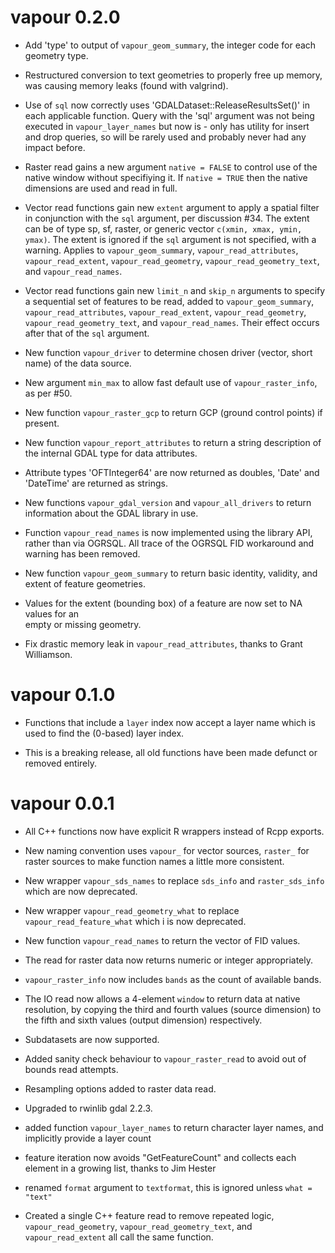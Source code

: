 # vapour 0.2.0

* Add 'type' to output of `vapour_geom_summary`, the integer code for each geometry type. 

* Restructured conversion to text geometries to properly free up memory, was causing memory leaks (found
 with valgrind). 
 
* Use of `sql` now correctly uses 'GDALDataset::ReleaseResultsSet()' in each applicable function. Query
 with the 'sql' argument was not being executed in `vapour_layer_names` but now is - only has utility for
 insert and drop queries, so will be rarely used and probably never had any impact before. 

* Raster read gains a new argument `native = FALSE` to control use of the native window without
 specifiying it. If `native = TRUE` then the native dimensions are used and read in full. 

* Vector read functions gain new `extent` argument to apply a spatial filter in conjunction with 
 the `sql` argument, per discussion #34. The extent can be of type sp, sf, raster, or generic 
 vector `c(xmin, xmax, ymin, ymax)`.  The extent is ignored if the `sql` argument is not specified, 
 with a warning.  Applies to `vapour_geom_summary`,  `vapour_read_attributes`, `vapour_read_extent`, 
 `vapour_read_geometry`, `vapour_read_geometry_text`, and `vapour_read_names`. 

* Vector read functions gain new `limit_n` and `skip_n` arguments to specify a sequential set of 
 features to be read, added to `vapour_geom_summary`,  `vapour_read_attributes`, `vapour_read_extent`, 
 `vapour_read_geometry`, `vapour_read_geometry_text`, and `vapour_read_names`. Their effect occurs 
 after that of the `sql` argument. 
 
* New function `vapour_driver` to determine chosen driver (vector, short name) of the data source. 

* New argument `min_max` to allow fast default use of `vapour_raster_info`, as per #50. 

* New function `vapour_raster_gcp` to return GCP (ground control points) if present. 

* New function `vapour_report_attributes` to return a string description of the internal
 GDAL type for data attributes. 
 
* Attribute types 'OFTInteger64' are now returned as doubles, 'Date' and 'DateTime' are  returned as strings. 

* New functions `vapour_gdal_version` and `vapour_all_drivers` to return information about the GDAL library in use. 

* Function `vapour_read_names` is now implemented using the library API, rather than via OGRSQL. 
 All trace of the OGRSQL FID workaround and warning has been removed. 

* New function `vapour_geom_summary` to return basic identity, validity, and extent of feature geometries. 

* Values for the extent (bounding box) of a feature are now set to NA values for an  
 empty or missing geometry. 

* Fix drastic memory leak in `vapour_read_attributes`, thanks to Grant Williamson. 

# vapour 0.1.0

* Functions that include a `layer` index now accept a layer name which is used to find the (0-based) layer index. 

* This is a breaking release, all old functions have been made defunct or removed entirely. 

# vapour 0.0.1

* All C++ functions now have explicit R wrappers instead of Rcpp exports. 

* New naming convention uses `vapour_` for vector sources, `raster_` for raster sources 
 to make function names a little more consistent. 

* New wrapper `vapour_sds_names` to replace `sds_info` and `raster_sds_info` which are now deprecated. 

* New wrapper `vapour_read_geometry_what` to replace `vapour_read_feature_what` which i  is now deprecated. 

* New function  `vapour_read_names` to return the vector of FID values. 

* The read for raster data now returns numeric or integer appropriately. 

* `vapour_raster_info` now includes `bands` as the count of available bands. 

* The IO read now allows a 4-element `window` to return data at native resolution, by
 copying the third and fourth values (source dimension) to the fifth and sixth values
 (output dimension) respectively. 
 
* Subdatasets are now supported. 

* Added sanity check behaviour to `vapour_raster_read` to avoid out of bounds read attempts. 

* Resampling options added to raster data read. 

* Upgraded to rwinlib gdal 2.2.3. 

* added function `vapour_layer_names` to return character layer names, and
 implicitly provide a layer count

* feature iteration now avoids "GetFeatureCount" and collects each element
 in a growing list, thanks to Jim Hester

* renamed `format` argument to `textformat`, this is ignored unless `what = "text"`

* Created a single C++ feature read to remove repeated logic, `vapour_read_geometry`, `vapour_read_geometry_text`,  and `vapour_read_extent` all call the same function. 
